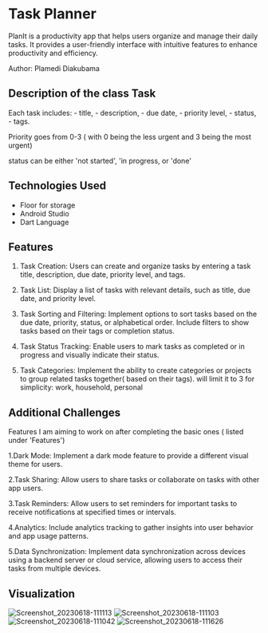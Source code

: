 
# Task Planner 

PlanIt is a productivity app that helps users organize and manage their daily tasks.
It provides a user-friendly interface with intuitive features to enhance productivity and efficiency.

Author: Plamedi Diakubama


## Description of the class Task 

Each task includes:
    - title, 
    - description, 
    - due date, 
    - priority level, 
    - status, 
    - tags.
    
Priority goes from 0-3 ( with 0 being the less urgent and 3 being the most urgent)

status can be either 'not started', 'in progress, or 'done' 
## Technologies Used 

- Floor for storage
- Android Studio 
- Dart Language 
## Features

1. Task Creation: Users can create and organize tasks by entering a task title, description, due date, priority level, and tags.

2. Task List: Display a list of tasks with relevant details, such as title, due date, and priority level.

3. Task Sorting and Filtering: Implement options to sort tasks based on the due date, priority, status, or alphabetical order. Include filters to show tasks based on their tags or completion status.

4. Task Status Tracking: Enable users to mark tasks as completed or in progress and visually indicate their status.

5. Task Categories: Implement the ability to create categories or projects to group related tasks together( based on their tags). will limit it to 3 for simplicity: work, household, personal
## Additional Challenges

Features I am aiming to work on after completing the basic ones ( listed under 'Features') 

1.Dark Mode: Implement a dark mode feature to provide a different visual theme for users.

2.Task Sharing: Allow users to share tasks or collaborate on tasks with other app users.

3.Task Reminders: Allow users to set reminders for important tasks to receive notifications at specified times or intervals.

4.Analytics: Include analytics tracking to gather insights into user behavior and app usage patterns.

5.Data Synchronization: Implement data synchronization across devices using a backend server or cloud service, allowing users to access their tasks from multiple devices.
## Visualization


![Screenshot_20230618-111113](https://github.com/PlamediD/task_planner/assets/87151146/47ecb284-3f92-4976-abc9-77ed4d7c33a3)
![Screenshot_20230618-111103](https://github.com/PlamediD/task_planner/assets/87151146/108b460b-1aac-41de-acca-c93db557deba)
![Screenshot_20230618-111042](https://github.com/PlamediD/task_planner/assets/87151146/c09de388-f893-4f46-89bb-fac71011913c)
![Screenshot_20230618-111626](https://github.com/PlamediD/task_planner/assets/87151146/ad614832-7085-49ce-adfe-9878a3a1c5e0)
